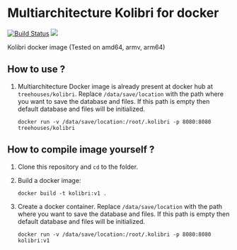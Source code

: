 # Multiarchitecture Kolibri for docker

[![Build Status](https://travis-ci.org/treehouses/kolibri.svg?branch=master)](https://travis-ci.org/treehouses/kolibri)
[![](https://images.microbadger.com/badges/image/treehouses/kolibri.svg)](https://microbadger.com/images/treehouses/kolibri "Get your own image badge on microbadger.com")

Kolibri docker image (Tested on amd64, armv, arm64)
## How to use ?

1. Multiarchitecture Docker image is already present at docker hub at `treehouses/kolibri`. Replace `/data/save/location` with the path where you want to save the database and files. If this path is empty then default database and files will be initialized.

	```
 	docker run -v /data/save/location:/root/.kolibri -p 8080:8080 treehouses/kolibri
 	```

## How to compile image yourself ?

1. Clone this repository and `cd` to the folder.
2. Build a docker image:

	```
 	docker build -t kolibri:v1 .
 	```
 
 3. Create a docker container. Replace `/data/save/location` with the path where you want to save the database and files. If this path is empty then default database and files will be initialized.

 	```
 	docker run -v /data/save/location:/root/.kolibri -p 8080:8080 kolibri:v1
 	```

